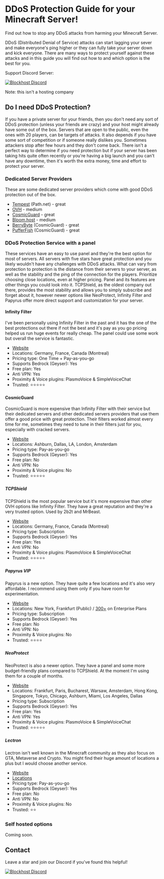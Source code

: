 # DDoS Protection Guide for your Minecraft Server!

Find out how to stop any DDoS attacks from harming your Minecraft Server.

DDoS (Distributed Denial of Service) attacks can start lagging your sever and make everyone's ping higher or they can fully take your server down and kick everyone. There are many ways to protect yourself against these attacks and in this guide you will find out how to and which option is the best for you.

Support Discord Server:

[![Blockhost Discord](https://discord.com/api/guilds/1045987129651625994/widget.png?style=banner2)](https://discord.gg/GcemTB848R)

Note: this isn't a hosting company

## Do I need DDoS Protection?
If you have a private server for your friends, then you don't need any sort of DDoS protection (unless your friends are crazy) and your host might already have some out of the box. Servers that are open to the public, even the ones with 20 players, can be targets of attacks. It also depends if you have some sort of competition or if someone really dislikes you. Sometimes attackers stop after few hours and they don't come back. There isn't a perfect way to determine if you need protection but if your server has been taking hits quite often recently or you're having a big launch and you can't have any downtime, then it's worth the extra money, time and effort to protect your server.

### Dedicated Server Providers
These are some dedicated server providers which come with good DDoS protection out of the box.

- [Tempest](https://tempest.net) (Path.net) - great
- [OVH](https://www.ovhcloud.com) - medium
- [CosmicGuard](https://cosmicguard.com) - great
- [Bloom.host](https://bloom.host) - medium
- [BerryByte](https://berrybyte.net) (CosmicGuard) - great
- [PufferFish](https://pufferfish.host) (CosmicGuard) - great

### DDoS Protection Service with a panel
These services have an easy to use panel and they're the best option for most of servers. All servers with five stars have great protection and you likely wouldn't have any challenges with DDoS attacks. What can vary from protection to protection is the distance from their servers to your server, as well as the stability and the ping of the connection for the players. Prioritize choosing close locations, even at higher pricing. Panel and its features are other things you could look into it. TCPShield, as the oldest company out there, provides the most stability and allows you to simply subscribe and forget about it, however newer options like NeoProtect, Infinity Filter and Papyrus offer more direct support and customization for your server.

#### Infinity Filter

I've been personally using Infinity Filter in the past and it has the one of the best protections out there if not the best and it's pay as you go pricing helped us run huge events for really cheap. The panel could use some work but overall the service is fantastic.

- [Website](https://www.infinity-filter.com)
- Locations: Germany, France, Canada (Montreal)
- Pricing type: One Time + Pay-as-you-go
- Supports Bedrock (Geyser): Yes
- Free plan: Yes
- Anti VPN: Yes
- Proximity & Voice plugins: PlasmoVoice & SimpleVoiceChat
- Trusted: ⭐⭐⭐⭐⭐

#### CosmicGuard

CosmicGuard is more expensive than Infinity Filter with their service but their dedicated servers and other dedicated servers providers that use them offer a good price with great protection. Their filters worked almost every time for me, sometimes they need to tune in their filters just for you, especially with cracked servers.

- [Website](https://cosmicguard.com)
- Locations: Ashburn, Dallas, LA, London, Amsterdam
- Pricing type: Pay-as-you-go
- Supports Bedrock (Geyser): Yes
- Free plan: No
- Anti VPN: No
- Proximity & Voice plugins: No
- Trusted: ⭐⭐⭐⭐⭐

##### TCPShield

TCPShield is the most popular service but it's more expensive than other OVH options like Infinity Filter. They have a great reputation and they're a very trusted option. Used by 2b2t and MrBeast.

- [Website](https://tcpshield.com)
- Locations: Germany, France, Canada (Montreal)
- Pricing type: Subscription
- Supports Bedrock (Geyser): Yes
- Free plan: Yes
- Anti VPN: No
- Proximity & Voice plugins: PlasmoVoice & SimpleVoiceChat
- Trusted: ⭐⭐⭐⭐⭐

##### Papyrus VIP

Papyrus is a new option. They have quite a few locations and it's also very affordable. I recommend using them only if you have room for experimentation.

- [Website](https://papyrus.vip)
- Locations: New York, Frankfurt (Public) / [300+](https://www.cloudflare.com/network/) on Enterprise Plans
- Pricing type: Subscription
- Supports Bedrock (Geyser): Yes
- Free plan: No
- Anti VPN: No
- Proximity & Voice plugins: No
- Trusted: ⭐⭐⭐⭐

##### NeoProtect

NeoProtect is also a newer option. They have a panel and some more budget-friendly plans compared to TCPShield. At the moment I'm using them for a couple of months.

- [Website](https://neoprotect.net)
- Locations: Frankfurt, Paris, Bucharest, Warsaw, Amsterdam, Hong Kong, Singapore, Tokyo, Chicago, Ashburn, Miami, Los Angeles, Dallas
- Pricing type: Subscription
- Supports Bedrock (Geyser): Yes
- Free plan: Yes
- Anti VPN: Yes
- Proximity & Voice plugins: PlasmoVoice & SimpleVoiceChat
- Trusted: ⭐⭐⭐⭐⭐

##### Lectron

Lectron isn't well known in the Minecraft community as they also focus on GTA, Metaverse and Crypto. You might find their huge amount of locations a plus but I would choose another service.

- [Website](https://www.lectron.com/)
- [Locations](https://www.lectron.com/locations/)
- Pricing type: Pay-as-you-go
- Supports Bedrock (Geyser): Yes
- Free plan: No
- Anti VPN: No
- Proximity & Voice plugins: No
- Trusted: ⭐⭐

### Self hosted options
Coming soon.

## Contact
Leave a star and join our Discord if you've found this helpful!

[![Blockhost Discord](https://discord.com/api/guilds/1045987129651625994/widget.png?style=banner2)](https://blockhost.net/discord)
